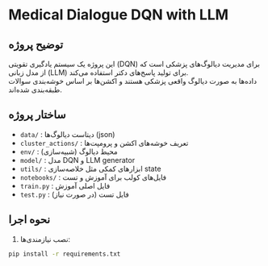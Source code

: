 # Medical Dialogue DQN with LLM

## توضیح پروژه
این پروژه یک سیستم یادگیری تقویتی (DQN) برای مدیریت دیالوگ‌های پزشکی است که از مدل زبانی (LLM) برای تولید پاسخ‌های دکتر استفاده می‌کند.  
داده‌ها به صورت دیالوگ واقعی پزشکی هستند و اکشن‌ها بر اساس خوشه‌بندی سوالات طبقه‌بندی شده‌اند.

## ساختار پروژه

- `data/` : دیتاست دیالوگ‌ها (json)  
- `cluster_actions/` : تعریف خوشه‌های اکشن و پرومپت‌ها  
- `env/` : محیط دیالوگ (شبیه‌سازی)  
- `model/` : مدل DQN و LLM generator  
- `utils/` : ابزارهای کمکی مثل خلاصه‌سازی state  
- `notebooks/` : فایل‌های کولب برای آموزش و تست  
- `train.py` : فایل اصلی آموزش  
- `test.py` : فایل تست (در صورت نیاز)  

## نحوه اجرا

1. نصب نیازمندی‌ها:

```bash
pip install -r requirements.txt
